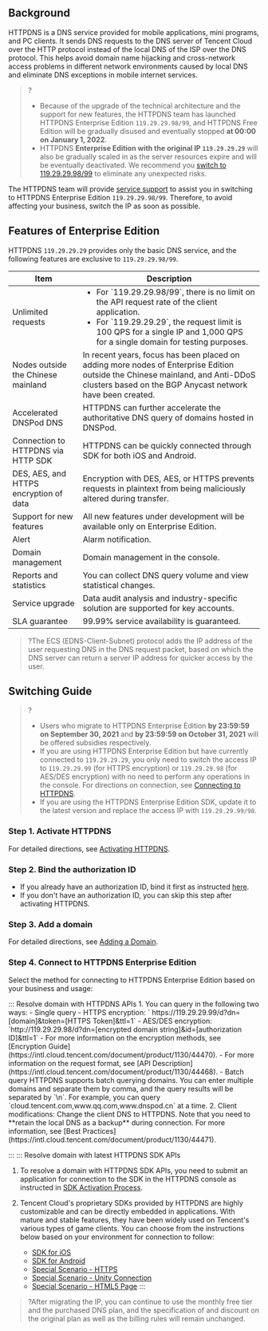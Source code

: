 ﻿
## Background
HTTPDNS is a DNS service provided for mobile applications, mini programs, and PC clients. It sends DNS requests to the DNS server of Tencent Cloud over the HTTP protocol instead of the local DNS of the ISP over the DNS protocol. This helps avoid domain name hijacking and cross-network access problems in different network environments caused by local DNS and eliminate DNS exceptions in mobile internet services.
>?
>- Because of the upgrade of the technical architecture and the support for new features, the HTTPDNS team has launched HTTPDNS Enterprise Edition `119.29.29.98/99`, and HTTPDNS Free Edition will be gradually disused and eventually stopped **at 00:00 on January 1, 2022**.
>- HTTPDNS **Enterprise Edition with the original IP `119.29.29.29`** will also be gradually scaled in as the server resources expire and will be eventually deactivated. We recommend you [switch to 119.29.29.98/99](https://intl.cloud.tencent.com/document/product/1130/44463) to eliminate any unexpected risks.

The HTTPDNS team will provide [service support](https://intl.cloud.tencent.com/support) to assist you in switching to HTTPDNS Enterprise Edition `119.29.29.98/99`. Therefore, to avoid affecting your business, switch the IP as soon as possible.

## Features of Enterprise Edition
HTTPDNS `119.29.29.29` provides only the basic DNS service, and the following features are exclusive to `119.29.29.98/99`.

<table>
<thead>
  <tr>
    <th>Item</th>
    <th>Description<br></th>
  </tr>
</thead>
<tbody>
  <tr>
    <td>Unlimited requests </td>
    <td><ul style="margin:0"><li>For `119.29.29.98/99`, there is no limit on the API request rate of the client application.</li><li>For `119.29.29.29`, the request limit is 100 QPS for a single IP and 1,000 QPS for a single domain for testing purposes.</li></ul></td>
  </tr>
  <tr>
    <td>Nodes outside the Chinese mainland </td>
    <td>In recent years, focus has been placed on adding more nodes of Enterprise Edition outside the Chinese mainland, and Anti-DDoS clusters based on the BGP Anycast network have been created.<br></td>
  </tr>
  <tr>
    <td>Accelerated DNSPod DNS </td>
    <td>HTTPDNS can further accelerate the authoritative DNS query of domains hosted in DNSPod.</td>
  </tr>
  <tr>
    <td>Connection to HTTPDNS via HTTP SDK</td>
    <td>HTTPDNS can be quickly connected through SDK for both iOS and Android.<br></td>
  </tr>
  <tr>
    <td>DES, AES, and HTTPS <br>encryption of data</td>
    <td>Encryption with DES, AES, or HTTPS prevents requests in plaintext from being maliciously altered during transfer.<br></td>
  </tr>
  <tr>
    <td>Support for new features</td>
    <td>All new features under development will be available only on Enterprise Edition.</td>
  </tr>
  <tr>
    <td>Alert</td>
    <td>Alarm notification.</td>
  </tr>
  <tr>
    <td>Domain management</td>
    <td>Domain management in the console.<br></td>
  </tr>
  <tr>
    <td>Reports and statistics </td>
    <td>You can collect DNS query volume and view statistical changes.<br></td>
  </tr>
  <tr>
    <td>Service upgrade</td>
    <td>Data audit analysis and industry-specific solution are supported for key accounts.<br></td>
  </tr>
  <tr>
    <td>SLA guarantee</td>
    <td>99.99% service availability is guaranteed.<br></td>
  </tr>
</tbody>
</table>

>?The ECS (EDNS-Client-Subnet) protocol adds the IP address of the user requesting DNS in the DNS request packet, based on which the DNS server can return a server IP address for quicker access by the user.
>
## Switching Guide
>?
>
>- Users who migrate to HTTPDNS Enterprise Edition **by 23:59:59 on September 30, 2021** and **by 23:59:59 on October 31, 2021** will be offered subsidies respectively.
>- If you are using HTTPDNS Enterprise Edition but have currently connected to `119.29.29.29`, you only need to switch the access IP to `119.29.29.99` (for HTTPS encryption) or `119.29.29.98` (for AES/DES encryption) with no need to perform any operations in the console. For directions on connection, see [Connecting to HTTPDNS](https://intl.cloud.tencent.com/document/product/1130/44462).
>- If you are using the HTTPDNS Enterprise Edition SDK, update it to the latest version and replace the access IP with `119.29.29.99/98`.

### Step 1. Activate HTTPDNS
For detailed directions, see [Activating HTTPDNS](https://intl.cloud.tencent.com/document/product/1130/44461).

### Step 2. Bind the authorization ID 
- If you already have an authorization ID, bind it first as instructed [here](https://intl.cloud.tencent.com/document/product/1130/44461).
- If you don't have an authorization ID, you can skip this step after activating HTTPDNS.

### Step 3. Add a domain
For detailed directions, see [Adding a Domain](https://intl.cloud.tencent.com/document/product/1130/44465).

### Step 4. Connect to HTTPDNS Enterprise Edition

Select the method for connecting to HTTPDNS Enterprise Edition based on your business and usage:

<dx-tabs>
::: Resolve domain with HTTPDNS APIs
1. 
 You can query in the following two ways:
	- Single query
		- HTTPS encryption:
		` https://119.29.29.99/d?dn=[domain]&token=[HTTPS Token]&ttl=1`
		- AES/DES encryption:
		 `http://119.29.29.98/d?dn=[encrypted domain string]&id=[authorization ID]&ttl=1`
		- For more information on the encryption methods, see [Encryption Guide](https://intl.cloud.tencent.com/document/product/1130/44470).
		- For more information on the request format, see [API Description](https://intl.cloud.tencent.com/document/product/1130/44468).
	- Batch query
HTTPDNS supports batch querying domains. You can enter multiple domains and separate them by comma, and the query results will be separated by `\n`.
For example, you can query `cloud.tencent.com,www.qq.com,www.dnspod.cn` at a time.
2. Client modifications: Change the client DNS to HTTPDNS. Note that you need to **retain the local DNS as a backup** during connection. For more information, see [Best Practices](https://intl.cloud.tencent.com/document/product/1130/44471).

:::
::: Resolve domain with latest HTTPDNS SDK APIs

1. To resolve a domain with HTTPDNS SDK APIs, you need to submit an application for connection to the SDK in the HTTPDNS console as instructed in [SDK Activation Process](https://intl.cloud.tencent.com/document/product/1130/44474).
2. Tencent Cloud's proprietary SDKs provided by HTTPDNS are highly customizable and can be directly embedded in applications. With mature and stable features, they have been widely used on Tencent's various types of game clients. You can choose from the instructions below based on your environment for connection to follow:

 	- [SDK for iOS](https://intl.cloud.tencent.com/document/product/1130/44472)
 	- [SDK for Android](https://intl.cloud.tencent.com/document/product/1130/44473)
 	- [Special Scenario - HTTPS](https://intl.cloud.tencent.com/document/product/1130/44475)
 	- [Special Scenario - Unity Connection](https://intl.cloud.tencent.com/document/product/1130/44476)
 	- [Special Scenario - HTML5 Page](https://intl.cloud.tencent.com/document/product/1130/44477)
:::
</dx-tabs>


>?After migrating the IP, you can continue to use the monthly free tier and the purchased DNS plan, and the specification of and discount on the original plan as well as the billing rules will remain unchanged.

